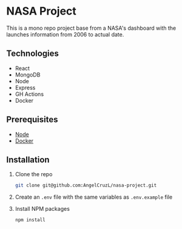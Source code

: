 # NASA Project

This is a mono repo project base from a NASA's dashboard with the launches information from 2006 to actual date.

## Technologies

- React
- MongoDB
- Node
- Express
- GH Actions
- Docker

## Prerequisites

- [Node](https://nodejs.org/en/)
- [Docker](https://www.docker.com/)

## Installation

1. Clone the repo

    ```sh
    git clone git@github.com:AngelCruzL/nasa-project.git
    ```

2. Create an `.env` file with the same variables as `.env.example` file

3. Install NPM packages

    ```sh
    npm install
    ```
